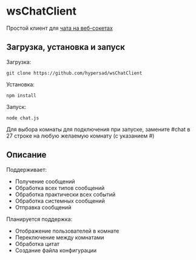 # wsChatClient
Простой клиент для [чата на веб-сокетах](https://sinair.ru/chat)

## Загрузка, установка и запуск
Загрузка:

`git clone https://github.com/hypersad/wsChatClient`

Установка:

`npm install`

Запуск:

`node chat.js`

Для выбора комнаты для подключения при запуске, замените #chat в 27 строке на любую желаемую комнату (с указанием #)

## Описание

Поддерживает:
* Получение сообщений
* Обработка всех типов сообщений
* Обработка практически всех событий
* Обработка системных сообщений
* Отправка сообщений

Планируется поддержка:
* Отображение пользователей в комнате
* Переключение между комнатами
* Обработка цитат
* Создание файла конфигурации
